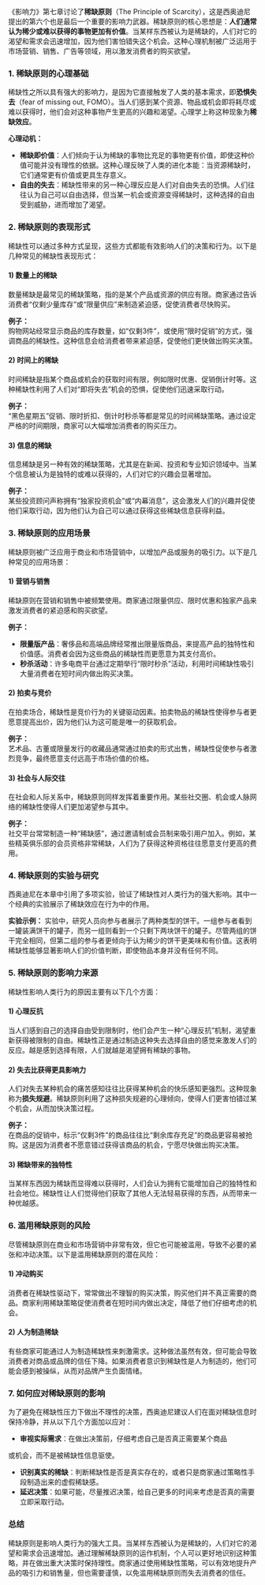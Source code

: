 《影响力》第七章讨论了**稀缺原则**（The Principle of Scarcity），这是西奥迪尼提出的第六个也是最后一个重要的影响力武器。稀缺原则的核心思想是：**人们通常认为稀少或难以获得的事物更加有价值**。当某样东西被认为是稀缺的，人们对它的渴望和需求会迅速增加，因为他们害怕错失这个机会。这种心理机制被广泛运用于市场营销、销售、广告等领域，用以激发消费者的购买欲望。

### 1. 稀缺原则的心理基础
稀缺性之所以具有强大的影响力，是因为它直接触发了人类的基本需求，即**恐惧失去**（fear of missing out, FOMO）。当人们感到某个资源、物品或机会即将耗尽或难以获得时，他们会对这种事物产生更高的兴趣和渴望。心理学上称这种现象为**稀缺效应**。

**心理动机：**
- **稀缺即价值**：人们倾向于认为稀缺的事物比充足的事物更有价值，即使这种价值可能并没有理性的依据。这种心理反映了人类的进化本能：当资源稀缺时，它们通常更有价值或更具生存意义。
- **自由的失去**：稀缺性带来的另一种心理反应是人们对自由失去的恐惧。人们往往认为自己可以自由选择，但当某一机会或资源变得稀缺时，这种选择的自由受到威胁，进而增加了渴望。

### 2. 稀缺原则的表现形式
稀缺性可以通过多种方式呈现，这些方式都能有效影响人们的决策和行为。以下是几种常见的稀缺性表现形式：

#### 1) 数量上的稀缺
数量稀缺是最常见的稀缺策略，指的是某个产品或资源的供应有限。商家通过告诉消费者“仅剩少量库存”或“限量供应”来制造紧迫感，促使消费者尽快购买。

**例子：**  
购物网站经常显示商品的库存数量，如“仅剩3件”，或使用“限时促销”的方式，强调商品的稀缺性。这种信息会给消费者带来紧迫感，促使他们更快做出购买决策。

#### 2) 时间上的稀缺
时间稀缺是指某个商品或机会的获取时间有限，例如限时优惠、促销倒计时等。这种稀缺性利用了人们对“即将失去”机会的恐惧，促使他们迅速采取行动。

**例子：**  
“黑色星期五”促销、限时折扣、倒计时秒杀等都是常见的时间稀缺策略。通过设定严格的时间期限，商家可以大幅增加消费者的购买压力。

#### 3) 信息的稀缺
信息稀缺是另一种有效的稀缺策略，尤其是在新闻、投资和专业知识领域中。当某个信息被认为是独特的或难以获得的，人们对它的兴趣会显著增加。

**例子：**  
某些投资顾问声称拥有“独家投资机会”或“内幕消息”，这会激发人们的兴趣并促使他们采取行动，因为他们认为自己可以通过获得这些稀缺信息获得利益。

### 3. 稀缺原则的应用场景
稀缺原则被广泛应用于商业和市场营销中，以增加产品或服务的吸引力。以下是几种常见的应用场景：

#### 1) 营销与销售
稀缺原则在营销和销售中被频繁使用。商家通过限量供应、限时优惠和独家产品来激发消费者的紧迫感和购买欲望。

**例子：**  
- **限量版产品**：奢侈品和高端品牌经常推出限量版商品，来提高产品的独特性和价值感。消费者会因为这些商品的稀缺性而更愿意为其支付高价。
- **秒杀活动**：许多电商平台通过定期举行“限时秒杀”活动，利用时间稀缺性吸引大量消费者在短时间内做出购买决策。

#### 2) 拍卖与竞价
在拍卖场合，稀缺性是竞价行为的关键驱动因素。拍卖物品的稀缺性使得参与者更愿意提高出价，因为他们认为这可能是唯一的获取机会。

**例子：**  
艺术品、古董或限量发行的收藏品通常通过拍卖的形式出售，稀缺性促使参与者激烈竞争，最终愿意支付远高于市场价值的价格。

#### 3) 社会与人际交往
在社会和人际关系中，稀缺原则同样发挥着重要作用。某些社交圈、机会或人脉网络的稀缺性使得人们更加渴望参与其中。

**例子：**  
社交平台常常制造一种“稀缺感”，通过邀请制或会员制来吸引用户加入。例如，某些精英俱乐部的会员资格非常稀缺，人们为了获得这种资格往往愿意支付更高的费用。

### 4. 稀缺原则的实验与研究
西奥迪尼在本章中引用了多项实验，验证了稀缺性对人类行为的强大影响。其中一个经典的实验展示了稀缺效应在行为中的作用。

**实验示例：**
实验中，研究人员向参与者展示了两种类型的饼干。一组参与者看到一罐装满饼干的罐子，而另一组则看到一个只剩下两块饼干的罐子。尽管两组的饼干完全相同，但第二组的参与者更倾向于认为稀少的饼干更美味和有价值。这表明稀缺性能够显著影响人们的价值判断，即使物品本身并没有任何不同。

### 5. 稀缺原则的影响力来源
稀缺性影响人类行为的原因主要有以下几个方面：

#### 1) 心理反抗
当人们感到自己的选择自由受到限制时，他们会产生一种“心理反抗”机制，渴望重新获得被限制的自由。稀缺性正是通过制造这种失去选择自由的感觉来激发人们的反应。越是感到选择有限，人们就越是渴望拥有稀缺的事物。

#### 2) 失去比获得更具影响力
人们对失去某种机会的痛苦感知往往比获得某种机会的快乐感知更强烈。这种现象称为**损失规避**。稀缺原则利用了这种损失规避的心理倾向，使得人们更害怕错过某个机会，从而加快决策过程。

**例子：**  
在商品的促销中，标示“仅剩3件”的商品往往比“剩余库存充足”的商品更容易被抢购。这是因为消费者不愿意错过获得该商品的机会，宁愿尽快做出购买决策。

#### 3) 稀缺带来的独特性
当某样东西因为稀缺而显得难以获得时，人们会认为拥有它能增加自己的独特性和社会地位。稀缺性让人们觉得他们获取了其他人无法轻易获得的东西，从而带来一种优越感。

### 6. 滥用稀缺原则的风险
尽管稀缺原则在商业和市场营销中非常有效，但它也可能被滥用，导致不必要的紧张和冲动决策。以下是滥用稀缺原则的潜在风险：

#### 1) 冲动购买
消费者在稀缺性驱动下，常常做出不理智的购买决策，购买他们并不真正需要的商品。商家利用稀缺策略促使消费者在短时间内做出决定，降低了他们仔细考虑的机会。

#### 2) 人为制造稀缺
有些商家可能通过人为制造稀缺性来刺激需求。这种做法虽然有效，但可能会导致消费者对商品或品牌的信任下降。如果消费者意识到稀缺性是人为制造的，他们可能会感到被操纵，从而对品牌产生负面情绪。

### 7. 如何应对稀缺原则的影响
为了避免在稀缺性压力下做出不理性的决策，西奥迪尼建议人们在面对稀缺信息时保持冷静，并从以下几个方面加以应对：
- **审视实际需求**：在做出决策前，仔细考虑自己是否真正需要某个商品

或机会，而不是被稀缺性信息驱使。
- **识别真实的稀缺**：判断稀缺性是否是真实存在的，或者只是商家通过策略性手段制造出来的虚假稀缺感。
- **延迟决策**：如果可能，尽量推迟决策，给自己更多的时间来考虑是否真的需要立即采取行动。

### 总结
稀缺原则是影响人类行为的强大工具。当某样东西被认为是稀缺的，人们对它的渴望和需求会迅速增加。通过理解稀缺原则的运作机制，个人可以更好地识别这种策略，并在做出重大决策时保持理性。商家通过使用稀缺性策略，可以有效地提升产品的吸引力和销售量，但也需要谨慎，以免滥用稀缺原则而失去消费者的信任。